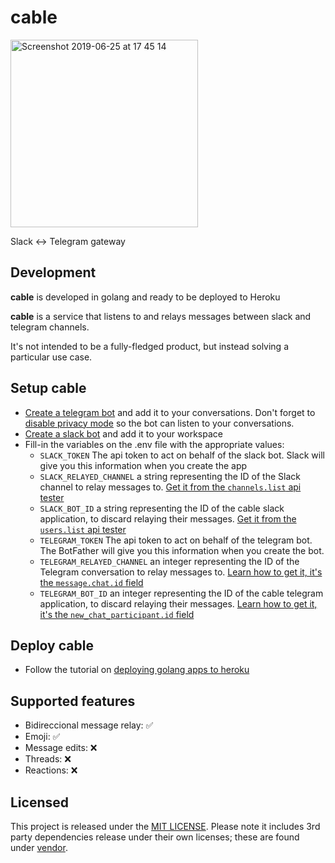 # cable

<img width="300" alt="Screenshot 2019-06-25 at 17 45 14" src="https://user-images.githubusercontent.com/210307/61563551-8709b780-aa74-11e9-84f0-185e860a5bfe.png">

Slack <-> Telegram gateway

## Development

**cable** is developed in golang and ready to be deployed to Heroku

**cable** is a service that listens to and relays messages between slack and telegram channels.

It's not intended to be a fully-fledged product, but instead solving a particular use case. 

## Setup cable

* [Create a telegram bot](https://core.telegram.org/bots#creating-a-new-bot) and add it to your conversations. Don't forget to 
[disable privacy mode](https://core.telegram.org/bots#privacy-mode) so the bot can listen to your conversations. 
* [Create a slack bot](https://api.slack.com/bot-users) and add it to your workspace
* Fill-in the variables on the .env file with the appropriate values:
	* `SLACK_TOKEN`  The api token to act on behalf of the slack bot. Slack will give you this information when you create the app
	* `SLACK_RELAYED_CHANNEL`  a string representing the ID of the Slack channel to relay messages to. [Get it from the `channels.list` api tester](https://api.slack.com/methods/channels.list/test)
	* `SLACK_BOT_ID` a string representing the ID of the cable slack application, to discard relaying their messages. [Get it from the `users.list` api tester](https://api.slack.com/methods/users.list/test)
	* `TELEGRAM_TOKEN`  The api token to act on behalf of the telegram bot. The BotFather will give you this information when you create the bot.
	* `TELEGRAM_RELAYED_CHANNEL` an integer representing the ID of the Telegram conversation to relay messages to.  [Learn how to get it, it's the `message.chat.id` field](https://stackoverflow.com/questions/32423837/telegram-bot-how-to-get-a-group-chat-id)
	* `TELEGRAM_BOT_ID` an integer representing the ID of the cable telegram application, to discard relaying their messages. [Learn how to get it, it's the `new_chat_participant.id` field](https://stackoverflow.com/questions/32423837/telegram-bot-how-to-get-a-group-chat-id)

## Deploy cable	

* Follow the tutorial on [deploying golang apps to heroku](https://devcenter.heroku.com/articles/getting-started-with-go)

## Supported features

* Bidireccional message relay: ✅
* Emoji: ✅
* Message edits: ❌
* Threads: ❌
* Reactions: ❌

## Licensed

This project is released under the [MIT LICENSE](LICENSE). Please note it includes 3rd party dependencies release under their own licenses; these are found under [vendor](https://github.com/github/freno/tree/master/vendor).
